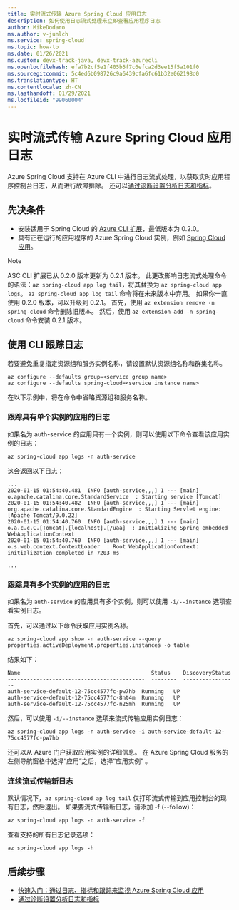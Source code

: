 ```yaml
---
title: 实时流式传输 Azure Spring Cloud 应用日志
description: 如何使用日志流式处理来立即查看应用程序日志
author: MikeDodaro
ms.author: v-junlch
ms.service: spring-cloud
ms.topic: how-to
ms.date: 01/26/2021
ms.custom: devx-track-java, devx-track-azurecli
ms.openlocfilehash: efa7b2cf5e1f405b5f7c6efca2d3ee15f5a101f0
ms.sourcegitcommit: 5c4ed6b098726c9a6439cfa6fc61b32e062198d0
ms.translationtype: HT
ms.contentlocale: zh-CN
ms.lasthandoff: 01/29/2021
ms.locfileid: "99060004"
---
```

# <a name="stream-azure-spring-cloud-app-logs-in-real-time"></a>实时流式传输 Azure Spring Cloud 应用日志



Azure Spring Cloud 支持在 Azure CLI 中进行日志流式处理，以获取实时应用程序控制台日志，从而进行故障排除。 还可以[通过诊断设置分析日志和指标](./diagnostic-services.md)。

## <a name="prerequisites"></a>先决条件

* 安装适用于 Spring Cloud 的 [Azure CLI 扩展](/cli/install-azure-cli)，最低版本为 0.2.0。
* 具有正在运行的应用程序的 Azure Spring Cloud 实例，例如 [Spring Cloud 应用](./spring-cloud-quickstart.md)。

> [!NOTE]
>  ASC CLI 扩展已从 0.2.0 版本更新为 0.2.1 版本。 此更改影响日志流式处理命令的语法：`az spring-cloud app log tail`，将其替换为 `az spring-cloud app logs`。 `az spring-cloud app log tail` 命令将在未来版本中弃用。 如果你一直使用 0.2.0 版本，可以升级到 0.2.1。 首先，使用 `az extension remove -n spring-cloud` 命令删除旧版本。  然后，使用 `az extension add -n spring-cloud` 命令安装 0.2.1 版本。

## <a name="use-cli-to-tail-logs"></a>使用 CLI 跟踪日志

若要避免重复指定资源组和服务实例名称，请设置默认资源组名称和群集名称。
```azurecli
az configure --defaults group=<service group name>
az configure --defaults spring-cloud=<service instance name>
```
在以下示例中，将在命令中省略资源组和服务名称。

### <a name="tail-log-for-app-with-single-instance"></a>跟踪具有单个实例的应用的日志
如果名为 auth-service 的应用只有一个实例，则可以使用以下命令查看该应用实例的日志：
```azurecli
az spring-cloud app logs -n auth-service
```
这会返回以下日志：
```output
...
2020-01-15 01:54:40.481  INFO [auth-service,,,] 1 --- [main] o.apache.catalina.core.StandardService  : Starting service [Tomcat]
2020-01-15 01:54:40.482  INFO [auth-service,,,] 1 --- [main] org.apache.catalina.core.StandardEngine  : Starting Servlet engine: [Apache Tomcat/9.0.22]
2020-01-15 01:54:40.760  INFO [auth-service,,,] 1 --- [main] o.a.c.c.C.[Tomcat].[localhost].[/uaa]  : Initializing Spring embedded WebApplicationContext
2020-01-15 01:54:40.760  INFO [auth-service,,,] 1 --- [main] o.s.web.context.ContextLoader  : Root WebApplicationContext: initialization completed in 7203 ms

...
```

### <a name="tail-log-for-app-with-multiple-instances"></a>跟踪具有多个实例的应用的日志
如果名为 `auth-service` 的应用具有多个实例，则可以使用 `-i/--instance` 选项查看实例日志。 

首先，可以通过以下命令获取应用实例名称。

```azurecli
az spring-cloud app show -n auth-service --query properties.activeDeployment.properties.instances -o table
```
结果如下：

```output
Name                                         Status    DiscoveryStatus
-------------------------------------------  --------  -----------------
auth-service-default-12-75cc4577fc-pw7hb  Running   UP
auth-service-default-12-75cc4577fc-8nt4m  Running   UP
auth-service-default-12-75cc4577fc-n25mh  Running   UP
``` 
然后，可以使用 `-i/--instance` 选项来流式传输应用实例日志：

```azurecli
az spring-cloud app logs -n auth-service -i auth-service-default-12-75cc4577fc-pw7hb
```

还可以从 Azure 门户获取应用实例的详细信息。  在 Azure Spring Cloud 服务的左侧导航窗格中选择“应用”之后，选择“应用实例” 。

### <a name="continuously-stream-new-logs"></a>连续流式传输新日志
默认情况下，`az spring-cloud ap log tail` 仅打印流式传输到应用控制台的现有日志，然后退出。 如果要流式传输新日志，请添加 -f (--follow)：  

```azurecli
az spring-cloud app logs -n auth-service -f
``` 
查看支持的所有日志记录选项：
```azurecli
az spring-cloud app logs -h 
```

## <a name="next-steps"></a>后续步骤
* [快速入门：通过日志、指标和跟踪来监视 Azure Spring Cloud 应用](spring-cloud-quickstart-logs-metrics-tracing.md)
* [通过诊断设置分析日志和指标](./diagnostic-services.md)


